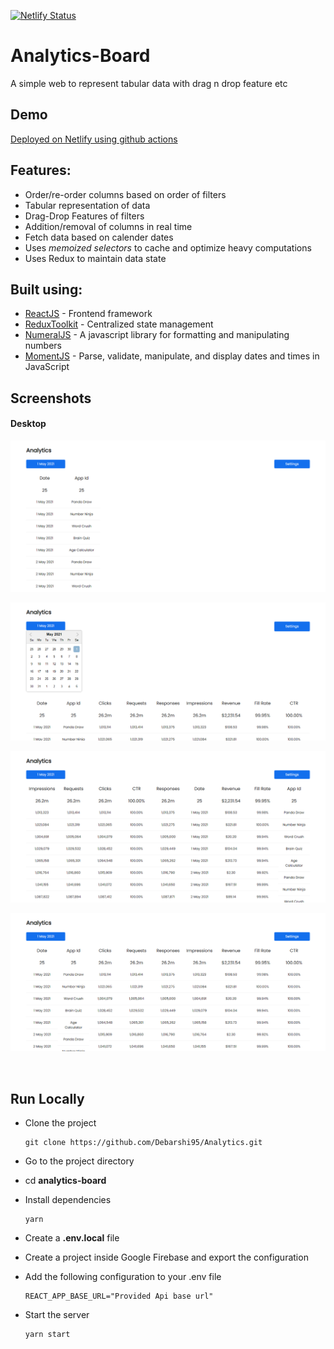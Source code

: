 [![Netlify Status](https://api.netlify.com/api/v1/badges/68632cdd-8aa7-4602-9a63-9b012588a8c3/deploy-status)](https://app.netlify.com/sites/debarshib-analytics/deploys)

# Analytics-Board

A simple web to represent tabular data with drag n drop feature etc

## Demo

[Deployed on Netlify using github actions](https://debarshib-analytics.netlify.app/)

## Features:

- Order/re-order columns based on order of filters
- Tabular representation of data
- Drag-Drop Features of filters
- Addition/removal of columns in real time
- Fetch data based on calender dates
- Uses _memoized selectors_ to cache and optimize heavy computations
- Uses Redux to maintain data state

## Built using:

- [ReactJS](https://reactjs.org/) - Frontend framework
- [ReduxToolkit](https://redux-toolkit.js.org/) - Centralized state management
- [NumeralJS](http://numeraljs.com/) - A javascript library for formatting and manipulating numbers
- [MomentJS](https://momentjs.com/) - Parse, validate, manipulate, and display dates and times in JavaScript

## Screenshots

#### Desktop

![Desktop-1](screenshots/default.png)

![Desktop-2](screenshots/calendar.png)

![Desktop-3](screenshots/reorder.png)

![Desktop-4](screenshots/all.png)

<br/>

## Run Locally

- Clone the project
  ```
  git clone https://github.com/Debarshi95/Analytics.git
  ```
- Go to the project directory
- cd **analytics-board**
- Install dependencies
  ```
  yarn
  ```
- Create a **.env.local** file
- Create a project inside Google Firebase and export the configuration
- Add the following configuration to your .env file

  ```
  REACT_APP_BASE_URL="Provided Api base url"
  ```

- Start the server
  ```
  yarn start
  ```
